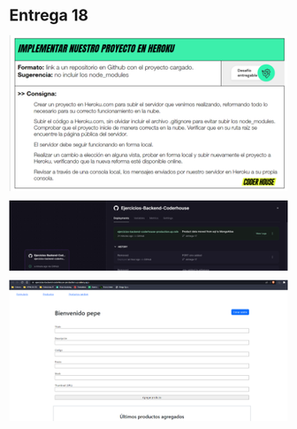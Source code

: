 # Entrega 18

![Ejercicio redactado](./Pics/entrega-17-imagen-1.png)

![Proyecto en railway](./Pics/entrega-17-imagen-2.png)

![Proyecto en línea](./Pics/entrega-17-imagen-3.png)
